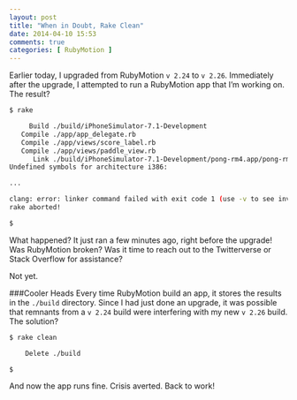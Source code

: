 ```yaml
---
layout: post
title: "When in Doubt, Rake Clean"
date: 2014-04-10 15:53
comments: true
categories: [ RubyMotion ]
---
```

Earlier today, I upgraded from RubyMotion `v 2.24` to `v 2.26`. Immediately after the upgrade, I attempted to run a RubyMotion app that I’m working on. The result?

```bash
$ rake

     Build ./build/iPhoneSimulator-7.1-Development
   Compile ./app/app_delegate.rb
   Compile ./app/views/score_label.rb
   Compile ./app/views/paddle_view.rb
      Link ./build/iPhoneSimulator-7.1-Development/pong-rm4.app/pong-rm4
Undefined symbols for architecture i386:

...

clang: error: linker command failed with exit code 1 (use -v to see invocation)
rake aborted!

$  

```

What happened? It just ran a few minutes ago, right before the upgrade! Was RubyMotion broken? Was it time to reach out to the Twitterverse or Stack Overflow for assistance?

Not yet.
<!--more-->
###Cooler Heads
Every time RubyMotion build an app, it stores the results in the `./build` directory. Since I had just done an upgrade, it was possible that remnants from a `v 2.24` build were interfering with my new `v 2.26` build. The solution?


```bash
$ rake clean

    Delete ./build

$  
```

And now the app runs fine. Crisis averted. Back to work!
